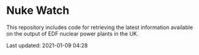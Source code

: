 # Nuke Watch

This repository includes code for retrieving the latest information available on the output of EDF nuclear power plants in the UK.

Last updated: 2021-01-09 04:28